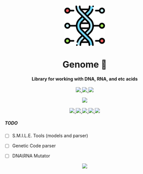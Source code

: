 <!-- Logo -->
<p align="center">
  <a href="#">
    <img height="128" width="128" src="https://raw.githubusercontent.com/0xF6/Genome/master/extra/icon.png">
  </a>
</p>

<!-- Name -->
<h1 align="center">
  Genome 🧬
</h1>
<!-- desc -->
<h4 align="center">
  Library for working with DNA, RNA, and etc acids
</h4>

<!-- classic badges -->
<p align="center">
    <a href="https://dev.azure.com/0xF6/Genome/_build">
    <img src="https://dev.azure.com/0xF6/Genome/_apis/build/status/0xF6.Genome?branchName=master">
  </a>
  <a href="#">
    <img src="http://img.shields.io/:license-MIT-blue.svg">
  </a>
  <a href="https://github.com/0xF6/Genome/releases">
    <img src="https://img.shields.io/github/release/0xF6/Genome.svg?logo=github&style=flat">
  </a>
</p>

<!-- popup badges -->
<p align="center">
  <a href="https://t.me/ivysola">
    <img src="https://img.shields.io/badge/Ask%20Me-Anything-1f425f.svg?style=popout-square&logo=telegram">
  </a>
</p>

<!-- big badges -->
<p align="center">
  <a href="#">
    <img src="https://forthebadge.com/images/badges/made-with-c-sharp.svg">
    <img src="https://forthebadge.com/images/badges/designed-in-ms-paint.svg">
    <img src="https://forthebadge.com/images/badges/ages-18.svg">
    <img src="https://ForTheBadge.com/images/badges/winter-is-coming.svg">
    <img src="https://forthebadge.com/images/badges/gluten-free.svg">
  </a>
</p>

##### TODO
- [ ] S.M.I.L.E. Tools (models and parser)
- [ ] Genetic Code parser
- [ ] DNA\RNA Mutator


  


<p align="center">
   <a href="https://ko-fi.com/P5P7YFY5">
    <img src="https://www.ko-fi.com/img/githubbutton_sm.svg">
  </a>
</p>
